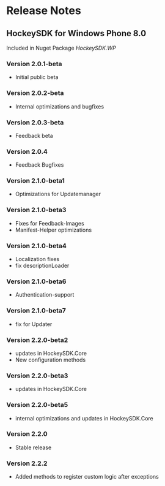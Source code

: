 ﻿# Release Notes
## HockeySDK for Windows Phone 8.0
Included in Nuget Package <em>HockeySDK.WP</em>

### Version 2.0.1-beta
* Initial public beta

### Version 2.0.2-beta
* Internal optimizations and bugfixes

### Version 2.0.3-beta
* Feedback beta

### Version 2.0.4
* Feedback Bugfixes

### Version 2.1.0-beta1
* Optimizations for Updatemanager

### Version 2.1.0-beta3
* Fixes for Feedback-Images
* Manifest-Helper optimizations

### Version 2.1.0-beta4
* Localization fixes
* fix descriptionLoader

### Version 2.1.0-beta6
* Authentication-support

### Version 2.1.0-beta7
* fix for Updater

### Version 2.2.0-beta2
* updates in HockeySDK.Core
* New configuration methods

### Version 2.2.0-beta3
* updates in HockeySDK.Core

### Version 2.2.0-beta5
* internal optimizations and updates in HockeySDK.Core

### Version 2.2.0
* Stable release

### Version 2.2.2
* Added methods to register custom logic after exceptions